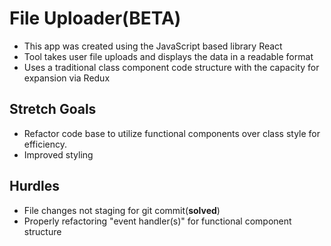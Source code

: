 # File Uploader(BETA)

- This app was created using the JavaScript based library React
- Tool takes user file uploads and displays the data in a readable format
- Uses a traditional class component code structure with the capacity for expansion via Redux

## Stretch Goals

- Refactor code base to utilize functional components over class style for efficiency.
- Improved styling

## Hurdles

- File changes not staging for git commit(**solved**)
- Properly refactoring "event handler(s)" for functional component structure 
